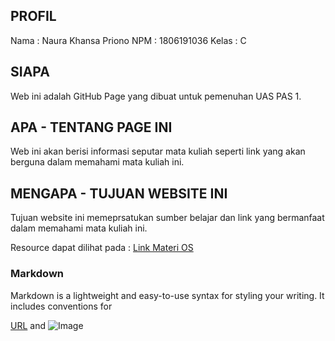 ## PROFIL 
Nama : Naura Khansa Priono 
NPM : 1806191036 
Kelas : C

## SIAPA 
Web ini adalah GitHub Page yang dibuat untuk pemenuhan UAS PAS 1. 

## APA - TENTANG PAGE INI 
Web ini akan berisi informasi seputar mata kuliah seperti link yang akan berguna dalam memahami mata kuliah ini. 

## MENGAPA - TUJUAN WEBSITE INI 
Tujuan website ini memeprsatukan sumber belajar dan link yang bermanfaat dalam memahami mata kuliah ini. 

Resource dapat dilihat pada : [Link Materi OS](https://naurakhansa.github.io/os201/URLs)


### Markdown

Markdown is a lightweight and easy-to-use syntax for styling your writing. It includes conventions for

[URL](https://naurakhansa.github.io/os201/url) and ![Image](src)

